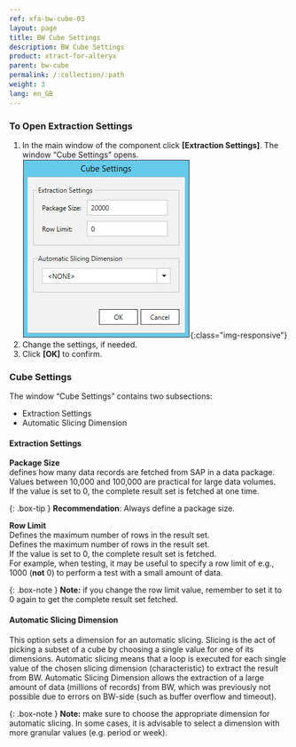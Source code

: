 ```yaml
---
ref: xfa-bw-cube-03
layout: page
title: BW Cube Settings
description: BW Cube Settings
product: xtract-for-alteryx
parent: bw-cube
permalink: /:collection/:path
weight: 3
lang: en_GB
---
```


### To Open Extraction Settings

1. In the main window of the component click **[Extraction Settings]**. The window “Cube Settings” opens.
![Cube Extraction Settings](/img/content/xfa/xfa_cube_settings.png){:class="img-responsive"}
2. Change the settings, if needed.
3. Click **[OK]** to confirm.

### Cube Settings
The window “Cube Settings” contains two subsections:
- Extraction Settings
- Automatic Slicing Dimension

#### Extraction Settings
**Package Size**<br>
defines how many data records are fetched from SAP in a data package. <br>
Values between 10,000 and 100,000 are practical for large data volumes. <br>
If the value is set to 0, the complete result set is fetched at one time.

{: .box-tip }
**Recommendation**: Always define a package size.

**Row Limit**<br>
Defines the maximum number of rows in the result set. <br>
Defines the maximum number of rows in the result set. <br>
If the value is set to 0, the complete result set is fetched.<br>
For example, when testing, it may be useful to specify a row limit of e.g., 1000 (**not** 0) to perform a test with a small amount of data.<br>

{: .box-note }
**Note:** if you change the row limit value, remember to set it to 0 again to get the complete result set fetched.<br>

#### Automatic Slicing Dimension

This option sets a dimension for an automatic slicing. Slicing is the act of picking a subset of a cube by choosing a single value for one of its dimensions. Automatic slicing means that a loop is executed for each single value of the chosen slicing dimension (characteristic) to extract the result from BW.
Automatic Slicing Dimension allows the extraction of a large amount of data (millions of records) from BW, which was previously not possible due to errors on BW-side (such as buffer overflow and timeout).

{: .box-note }
**Note:** make sure to choose the appropriate dimension for automatic slicing. In some cases, it is advisable to select a dimension with more granular values (e.g. period or week).


